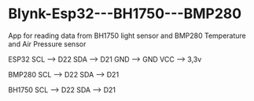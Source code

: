 # Blynk-Esp32---BH1750---BMP280
App for reading data from BH1750 light sensor and BMP280 Temperature and Air Pressure sensor

ESP32 
SCL --> D22
SDA --> D21
GND --> GND
VCC --> 3,3v

BMP280
SCL --> D22
SDA --> D21

BH1750
SCL --> D22
SDA --> D21


